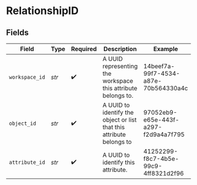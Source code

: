 # RelationshipID


## Fields

| Field                                                                | Type                                                                 | Required                                                             | Description                                                          | Example                                                              |
| -------------------------------------------------------------------- | -------------------------------------------------------------------- | -------------------------------------------------------------------- | -------------------------------------------------------------------- | -------------------------------------------------------------------- |
| `workspace_id`                                                       | *str*                                                                | :heavy_check_mark:                                                   | A UUID representing the workspace this attribute belongs to.         | 14beef7a-99f7-4534-a87e-70b564330a4c                                 |
| `object_id`                                                          | *str*                                                                | :heavy_check_mark:                                                   | A UUID to identify the object or list that this attribute belongs to | 97052eb9-e65e-443f-a297-f2d9a4a7f795                                 |
| `attribute_id`                                                       | *str*                                                                | :heavy_check_mark:                                                   | A UUID to identify this attribute.                                   | 41252299-f8c7-4b5e-99c9-4ff8321d2f96                                 |